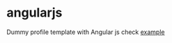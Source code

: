 # angularjs
Dummy profile template with Angular js
check <a href="http://artnoisebd.com/profile/" target="_blank">example </a>
